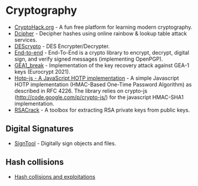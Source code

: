 # Cryptography

- [CryptoHack.org](https://cryptohack.org/) - A fun free platform for learning modern cryptography.
- [Dcipher](https://github.com/k4m4/dcipher) - Decipher hashes using online rainbow & lookup table attack services.
- [DEScrypto](https://github.com/DedSecInside/DEScrypto) - DES Encrypter/Decrypter.
- [End-to-end](https://github.com/google/end-to-end) - End-To-End is a crypto library to encrypt, decrypt, digital sign, and verify signed messages (implementing OpenPGP).
- [GEA1_break](https://github.com/airbus-seclab/GEA1_break) - Implementation of the key recovery attack against GEA-1 keys (Eurocrypt 2021).
- [Hotp-js - A JavaScript HOTP implementation](https://github.com/adulau/hotp-js) - A simple Javascript HOTP implementation (HMAC-Based One-Time Password Algorithm) as described in RFC 4226. The library relies on crypto-js (http://code.google.com/p/crypto-js/) for the javascript HMAC-SHA1 implementation.
- [RSACrack](https://github.com/b4den/rsacrack) - A toolbox for extracting RSA private keys from public keys.

## Digital Signatures
- [SignTool](https://www.linux.org/docs/man1/signtool.html) - Digitally sign objects and files.

## Hash collisions
- [Hash collisions and exploitations](https://github.com/corkami/collisions)
